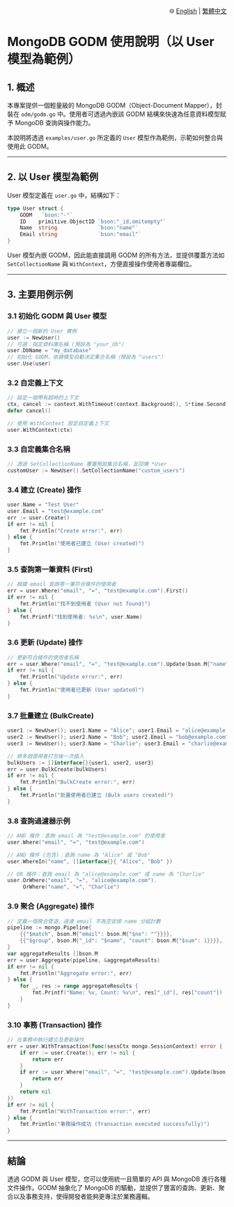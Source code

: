 <file name=0 path=/Users/aluo/project/gotest/Readme.md><p align="right">
  🌐 [English](docs/Readme.en.md) | [繁體中文](README.md)
</p>

# MongoDB GODM 使用說明（以 User 模型為範例）

## 1. 概述

本專案提供一個輕量級的 MongoDB GODM（Object-Document Mapper），封裝在 `odm/godm.go` 中。使用者可透過內嵌該 GODM 結構來快速為任意資料模型賦予 MongoDB 查詢與操作能力。

本說明將透過 `examples/user.go` 所定義的 `User` 模型作為範例，示範如何整合與使用此 GODM。

---

## 2. 以 User 模型為範例

User 模型定義在 `user.go` 中，結構如下：

```go
type User struct {
    GODM   `bson:"-"`
    ID    primitive.ObjectID `bson:"_id,omitempty"`
    Name  string             `bson:"name"`
    Email string             `bson:"email"`
}
```

User 模型內嵌 GODM，因此能直接調用 GODM 的所有方法，並提供覆蓋方法如 `SetCollectionName` 與 `WithContext`，方便直接操作使用者專屬欄位。

---

## 3. 主要用例示例

### 3.1 初始化 GODM 與 User 模型

```go
// 建立一個新的 User 實例
user := NewUser()
// 可選：指定資料庫名稱 (預設為 "your_db")
user.DbName = "my_database"
// 初始化 GODM，依據模型自動決定集合名稱（預設為 "users"）
user.Use(user)
```

### 3.2 自定義上下文

```go
// 設定一個帶有超時的上下文
ctx, cancel := context.WithTimeout(context.Background(), 5*time.Second)
defer cancel()

// 使用 WithContext 設定自定義上下文
user.WithContext(ctx)
```

### 3.3 自定義集合名稱

```go
// 透過 SetCollectionName 覆蓋預設集合名稱，並回傳 *User
customUser := NewUser().SetCollectionName("custom_users")
```

### 3.4 建立 (Create) 操作

```go
user.Name = "Test User"
user.Email = "test@example.com"
err := user.Create()
if err != nil {
    fmt.Println("Create error:", err)
} else {
    fmt.Println("使用者已建立 (User created)")
}
```

### 3.5 查詢第一筆資料 (First)

```go
// 根據 email 查詢第一筆符合條件的使用者
err = user.Where("email", "=", "test@example.com").First()
if err != nil {
    fmt.Println("找不到使用者 (User not found)")
} else {
    fmt.Printf("找到使用者: %s\n", user.Name)
}
```

### 3.6 更新 (Update) 操作

```go
// 更新符合條件的使用者名稱
err = user.Where("email", "=", "test@example.com").Update(bson.M{"name": "Updated User"})
if err != nil {
    fmt.Println("Update error:", err)
} else {
    fmt.Println("使用者已更新 (User updated)")
}
```

### 3.7 批量建立 (BulkCreate)

```go
user1 := NewUser(); user1.Name = "Alice"; user1.Email = "alice@example.com"
user2 := NewUser(); user2.Name = "Bob"; user2.Email = "bob@example.com"
user3 := NewUser(); user3.Name = "Charlie"; user3.Email = "charlie@example.com"

// 將多個使用者打包後一次插入
bulkUsers := []interface{}{user1, user2, user3}
err = user.BulkCreate(bulkUsers)
if err != nil {
    fmt.Println("BulkCreate error:", err)
} else {
    fmt.Println("批量使用者已建立 (Bulk users created)")
}
```

### 3.8 查詢過濾器示例

```go
// AND 條件：查詢 email 為 "test@example.com" 的使用者
user.Where("email", "=", "test@example.com")

// AND 條件 (包含)：查詢 name 為 "Alice" 或 "Bob"
user.WhereIn("name", []interface{}{ "Alice", "Bob" })

// OR 條件：查詢 email 為 "alice@example.com" 或 name 為 "Charlie"
user.OrWhere("email", "=", "alice@example.com").
     OrWhere("name", "=", "Charlie")
```

### 3.9 聚合 (Aggregate) 操作

```go
// 定義一個聚合管道，過濾 email 不為空並按 name 分組計數
pipeline := mongo.Pipeline{
    {{"$match", bson.M{"email": bson.M{"$ne": ""}}}},
    {{"$group", bson.M{"_id": "$name", "count": bson.M{"$sum": 1}}}},
}
var aggregateResults []bson.M
err = user.Aggregate(pipeline, &aggregateResults)
if err != nil {
    fmt.Println("Aggregate error:", err)
} else {
    for _, res := range aggregateResults {
        fmt.Printf("Name: %v, Count: %v\n", res["_id"], res["count"])
    }
}
```

### 3.10 事務 (Transaction) 操作

```go
// 在事務中執行建立及更新操作
err = user.WithTransaction(func(sessCtx mongo.SessionContext) error {
    if err := user.Create(); err != nil {
        return err
    }
    if err := user.Where("email", "=", "test@example.com").Update(bson.M{"name": "Tx Updated User"}); err != nil {
        return err
    }
    return nil
})
if err != nil {
    fmt.Println("WithTransaction error:", err)
} else {
    fmt.Println("事務操作成功 (Transaction executed successfully)")
}
```

---

## 結論

透過 GODM 與 User 模型，您可以使用統一且簡單的 API 與 MongoDB 進行各種文件操作。GODM 抽象化了 MongoDB 的驅動，並提供了豐富的查詢、更新、聚合以及事務支持，使得開發者能夠更專注於業務邏輯。
</file>
